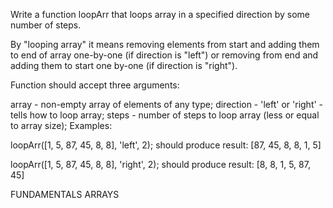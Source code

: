 Write a function loopArr that loops array in a specified direction by some number of steps.

By "looping array" it means removing elements from start and adding them to end of array one-by-one (if direction is "left") or removing from end and adding them to start one by-one (if direction is "right").

Function should accept three arguments:

array - non-empty array of elements of any type;
direction - 'left' or 'right' - tells how to loop array;
steps - number of steps to loop array (less or equal to array size);
Examples:

loopArr([1, 5, 87, 45, 8, 8], 'left', 2);
should produce result: [87, 45, 8, 8, 1, 5]

loopArr([1, 5, 87, 45, 8, 8], 'right', 2);
should produce result: [8, 8, 1, 5, 87, 45]

FUNDAMENTALS ARRAYS